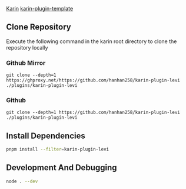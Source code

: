 [Karin](https://github.com/karinjs/karin) [karin-plugin-template](https://github.com/KarinJS/karin-plugin-template)

## Clone Repository

Execute the following command in the karin root directory to clone the repository locally

### Github Mirror

```
git clone --depth=1 https://ghproxy.net/https://github.com/hanhan258/karin-plugin-levi ./plugins/karin-plugin-levi
```

### Github

```
git clone --depth=1 https://github.com/hanhan258/karin-plugin-levi ./plugins/karin-plugin-levi
```

## Install Dependencies

```bash
pnpm install --filter=karin-plugin-levi
```


## Development And Debugging

```bash
node . --dev
```